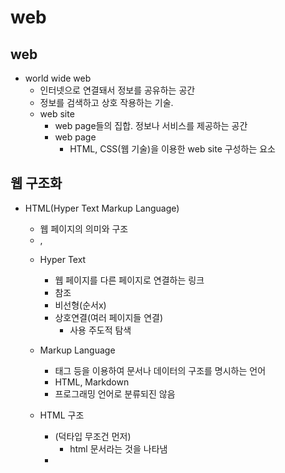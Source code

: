 # web

## web
- world wide web
    * 인터넷으로 연결돼서 정보를 공유하는 공간
    * 정보를 검색하고 상호 작용하는 기술.
    * web site
        * web page들의 집합. 정보나 서비스를 제공하는 공간
        * web page
            * HTML, CSS(웹 기술)을 이용한 web site 구성하는 요소 

## 웹 구조화
- HTML(Hyper Text Markup Language)
    * 웹 페이지의 의미와 구조
    * <h>, <p>

    - Hyper Text
        * 웹 페이지를 다른 페이지로 연결하는 링크
        * 참조
        * 비선형(순서x)
        * 상호연결(여러 페이지들 연결)
            * 사용 주도적 탐색

    - Markup Language
        * 태그 등을 이용하여 문서나 데이터의 구조를 명시하는 언어
        * HTML, Markdown
        * 프로그래밍 언어로 분류되진 않음

    - HTML 구조
        * <!DOCTYPE html>(덕타입 무조건 먼저)
            * html 문서라는 것을 나타냄
        
        * <title>
            * 브라우저,즐겨찾기 표시되는 제목
        
        * <head>
            * 컴퓨터가 식별하는 데이터를 설명하는 데이터
            * HTML 문서에 관련된 설명, 설정
        * <body>
            * 우리가 보는(페이지) 모든 부분(콘텐츠)
            * 한 문서에 바디 하나

        * 요소
            * 여는 태그, 닫는 태그, 그 안에 내용

        * 속성
            * 나타내지 않으면서(콘텐츠(내용)가 아님) 추가적인 기능, 내용을 담고 싶을 때
            * 스타일 적용을 위해 해당 요소 선택하기 위함
            * class="..."
        
        * <p>
            * 문단을 만든다
        * <a>
            * 하이퍼링크
        * <img>
            * 이미지
            * 닫는 태그 없음, 컨텐츠가 없음,경로만 필요함
            * alt는 웹 접근성 준수 고려사항을 위해 꼭 필요


## 웹 스타일링
- CSS
    * Cascading(낙차, 위에서 아래로 떨어짐 폭포처럼) Style sheet
        * 웹 페이지 디자인, 레이아웃(배치)
        * 우선순위 인라인 - 내부 - 외부
        * 인라인은 가독성, 유지보수, 재사용성면에서 안좋기 때문에 거의 안씀
        1. inline
            * 속성 넣는게 인라인
            * 그냥 바디에 한 요소에 직접 개입하는 거( ex)style )

        2. internal
            * 헤드에 style 선언하고 넣는 거
            * 내부

        3. External
            * 외부
            * 다른 파일에 선언하고 (헤드에다가 link로)끌어다 쓰는거
    

    * 기본 구조와 문법
        * 선택자
        * 선언
            * {중괄호} 안에 넣는거 ex) color, size 이런거
            * 모든 선언 끝에 ;
                * color(속성) : red(값);
    

    * CSS Selectors(선택자)
        * 주로 클래스 우선적으로 주로 쓰고 가끔 아이디
        * 기본
            * 전체 (*)
            * 요소(tag) (이거 요소선택자) ->요소{선언}
            * 클래스 (.)
                * 요소 여러개 ok
                * 우선적으로 사용할 것
                    * 재사용성 매우 굿
                    * 명시도 생각안해도 됨
            * id (#)
                * 요소 하나만
                * 필요할 때 가끔
            * 속성 []
                * 주어진 속성이나 속성값을 가진 모든 요소선택
                * [class^="y], ($=) -> yellow ok
        * 결합자
            * 자손 (" " (띄어쓰기 넣는거))
                * 부모아래 전체
            * 자식 (">")
                * 부모아래 자식만


    * CSS Declaration(선언)
        * 선택한 요소에 적용할 스타일 명시하는 부분
        * 절대 단위 대표
            * px
                * 접근성 불리
        * 상대 단위 대표
            * em
                * 부모 기준
                * 중첩되면 복잡해지고 예측 어려움
            * rem
                * html(16px) 기준
                * 계산결과 px임
                * 유지보수, 일관성, 예측가능, 접근성


    * 명시도
        * 동일요소 2개 이상이면
            * 명시도 높은거 or 같으면 늦게 나온거
            * !important - inline - id - class - 요소 - (같으면 선언 순서)
            * important
                * cascade 구조 무시함
    

    * 상속
        * 되는 거
            * Text 관련 요소
        * 안되는거
            * box model(가로,세로, 사이즈 등)
            * position(position, right,bottom 등)


    * CSS Box model
        *  box-sizing: content-box;
            * content 기준, 기본값
        * box-sizing: border-box;
            * 테두리 기준